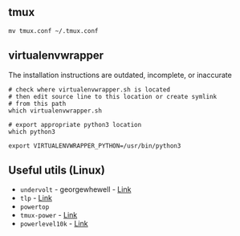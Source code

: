 ## tmux

```console
mv tmux.conf ~/.tmux.conf
```

## virtualenvwrapper

The installation instructions are outdated, incomplete, or inaccurate

```shell
# check where virtualenvwrapper.sh is located
# then edit source line to this location or create symlink
# from this path
which virtualenvwrapper.sh

# export appropriate python3 location
which python3

export VIRTUALENVWRAPPER_PYTHON=/usr/bin/python3

```

## Useful utils (Linux)

- `undervolt` - georgewhewell - [Link](https://github.com/georgewhewell/undervolt)
- `tlp` - [Link](https://support.system76.com/articles/battery/)
- `powertop`
- `tmux-power` - [Link](https://github.com/wfxr/tmux-power)
- `powerlevel10k` - [Link](https://github.com/romkatv/powerlevel10k)
